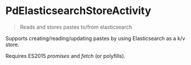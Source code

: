 # PdElasticsearchStoreActivity

> Reads and stores pastes to/from elasticsearch

Supports creating/reading/updating pastes by using Elasticsearch as a k/v store.

Requires ES2015 *promises* and *fetch* (or polyfills).
